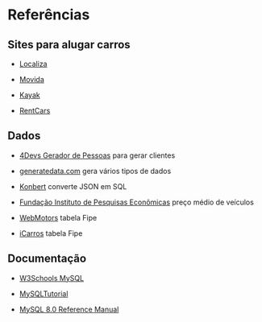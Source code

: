 # Referências

## Sites para alugar carros

- [Localiza](https://www.localiza.com/brasil/pt-br)

- [Movida](https://www.movida.com.br)

- [Kayak](https://www.kayak.com.br/cars)

- [RentCars](https://www.rentcars.com/pt-br/)

## Dados

- [4Devs Gerador de Pessoas](https://www.4devs.com.br/gerador_de_pessoas) para gerar clientes

- [generatedata.com](https://generatedata.com) gera vários tipos de dados

- [Konbert](https://konbert.com/convert) converte JSON em SQL

- [Fundação Instituto de Pesquisas Econômicas](https://veiculos.fipe.org.br) preço médio de veículos

- [WebMotors](https://www.webmotors.com.br/tabela-fipe/carros) tabela Fipe

- [iCarros](https://www.icarros.com.br/tabela-fipe/index.jsp) tabela Fipe

## Documentação

- [W3Schools MySQL](https://www.w3schools.com/mysql)

- [MySQLTutorial](https://www.mysqltutorial.org)

- [MySQL 8.0 Reference Manual](https://dev.mysql.com/doc/refman/8.0/en/)